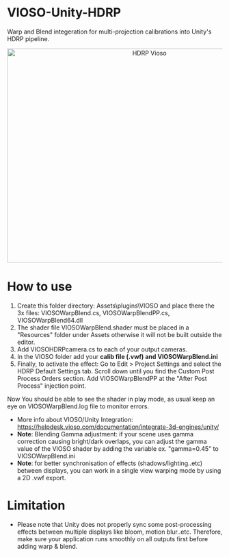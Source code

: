 # VIOSO-Unity-HDRP
Warp and Blend integeration for multi-projection calibrations into Unity's HDRP pipeline.
<p align="center">
<img src="https://i.postimg.cc/fbGRyj8y/HDRPvioso-1-1.jpg" alt="HDRP Vioso" style="height: 500px; width:650px;" />
<p/>

# How to use

1. Create this folder directory: Assets\plugins\VIOSO and place there the 3x files: VIOSOWarpBlend.cs, VIOSOWarpBlendPP.cs, VIOSOWarpBlend64.dll
2. The shader file VIOSOWarpBlend.shader must be placed in a "Resources" folder under Assets otherwise it will not be built outside the editor.
3. Add VIOSOHDRPcamera.cs to each of your output cameras.
4. In the VIOSO folder add your **calib file (.vwf) and VIOSOWarpBlend.ini**
5. Finally, to activate the effect: 
Go to Edit > Project Settings and select the HDRP Default Settings tab.
Scroll down until you find the Custom Post Process Orders section. Add VIOSOWarpBlendPP at the "After Post Process" injection point.

Now You should be able to see the shader in play mode, as usual keep an eye on VIOSOWarpBlend.log file to monitor errors.
- More info about VIOSO/Unity Integration: https://helpdesk.vioso.com/documentation/integrate-3d-engines/unity/
- **Note**: Blending Gamma adjustment: if your scene uses gamma correction causing bright/dark overlaps, you can adjust the gamma value of the VIOSO shader by adding the variable ex. "gamma=0.45" to VIOSOWarpBlend.ini
- **Note**: for better synchronisation of effects (shadows/lighting..etc) between displays, you can work in a single view warping mode by using a 2D .vwf export.

# Limitation
- Please note that Unity does not properly sync some post-processing effects between multiple displays like bloom, motion blur..etc. Therefore, make sure your application runs smoothly on all outputs first before adding warp & blend.
